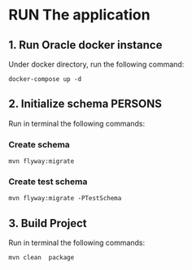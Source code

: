 # RUN The application

## 1. Run Oracle docker instance
Under docker directory, run the following command:
```shell
docker-compose up -d
```

## 2. Initialize schema PERSONS
Run in terminal the following commands:

### Create schema
```shell
mvn flyway:migrate
```
### Create test schema
```shell
mvn flyway:migrate -PTestSchema
```
##  3. Build Project
Run in terminal the following commands:
```shell
mvn clean  package
```



